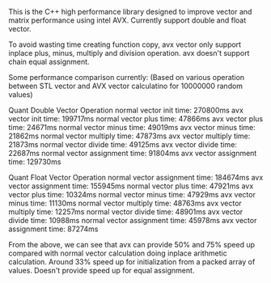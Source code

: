This is the C++ high performance library designed to improve vector and matrix performance using intel AVX. Currently support double and float vector.

To avoid wasting time creating function copy, avx vector only support inplace plus, minus, multiply and division operation. avx doesn't support chain equal assignment. 

Some performance comparison currently: (Based on various operation between STL vector and AVX vector calculatino for 10000000 random values)

Quant Double Vector Operation
normal vector init time: 270800ms
avx vector init time:    199717ms
normal vector plus time: 47866ms
avx vector plus time:    24671ms
normal vector minus time: 49019ms
avx vector minus time:    21862ms
normal vector multiply time: 47873ms
avx vector multiply time:    21873ms
normal vector divide time: 49125ms
avx vector divide time:    22687ms
normal vector assignment time: 91804ms
avx vector assignment time:   129730ms

Quant Float Vector Operation
normal vector assignment time: 184674ms
avx vector assignment time:    155945ms
normal vector plus time: 47921ms
avx vector plus time:    10324ms
normal vector minus time: 47929ms
avx vector minus time:    11130ms
normal vector multiply time: 48763ms
avx vector multiply time:    12257ms
normal vector divide time: 48901ms
avx vector divide time:    10988ms
normal vector assignment time: 45978ms
avx vector assignment time:    87274ms

From the above, we can see that avx can provide 50% and 75% speed up compared with normal vector calculation doing inplace arithmetic calculation. Around 33% speed up for initialization from a packed array of values. Doesn't provide speed up for equal assignment.